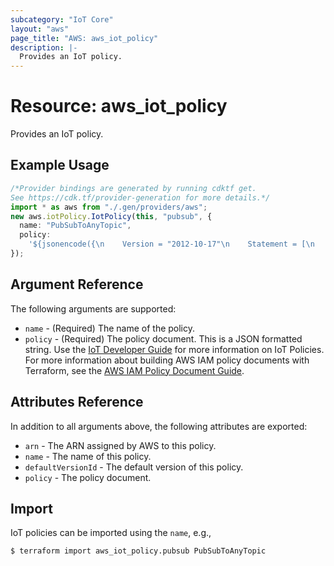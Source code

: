 ```yaml
---
subcategory: "IoT Core"
layout: "aws"
page_title: "AWS: aws_iot_policy"
description: |-
  Provides an IoT policy.
---
```


# Resource: aws\_iot\_policy

Provides an IoT policy.

## Example Usage

```typescript
/*Provider bindings are generated by running cdktf get.
See https://cdk.tf/provider-generation for more details.*/
import * as aws from "./.gen/providers/aws";
new aws.iotPolicy.IotPolicy(this, "pubsub", {
  name: "PubSubToAnyTopic",
  policy:
    '${jsonencode({\n    Version = "2012-10-17"\n    Statement = [\n      {\n        Action = [\n          "iot:*",\n        ]\n        Effect   = "Allow"\n        Resource = "*"\n      },\n    ]\n  })}',
});

```

## Argument Reference

The following arguments are supported:

* `name` - (Required) The name of the policy.
* `policy` - (Required) The policy document. This is a JSON formatted string. Use the [IoT Developer Guide](http://docs.aws.amazon.com/iot/latest/developerguide/iot-policies.html) for more information on IoT Policies. For more information about building AWS IAM policy documents with Terraform, see the [AWS IAM Policy Document Guide](https://learn.hashicorp.com/terraform/aws/iam-policy).

## Attributes Reference

In addition to all arguments above, the following attributes are exported:

* `arn` - The ARN assigned by AWS to this policy.
* `name` - The name of this policy.
* `defaultVersionId` - The default version of this policy.
* `policy` - The policy document.

## Import

IoT policies can be imported using the `name`, e.g.,

```console
$ terraform import aws_iot_policy.pubsub PubSubToAnyTopic
```
